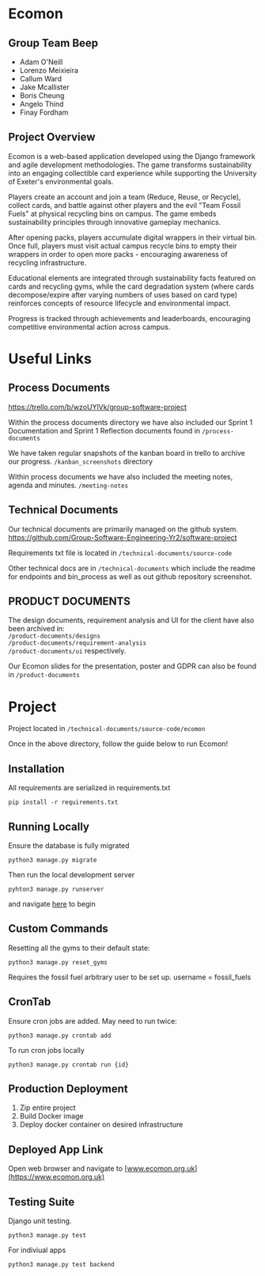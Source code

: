 # Ecomon

## Group Team Beep

-   Adam O'Neill
-   Lorenzo Meixieira
-   Callum Ward
-   Jake Mcallister
-   Boris Cheung
-   Angelo Thind
-   Finay Fordham

## Project Overview

Ecomon is a web-based application developed using the Django framework and agile development methodologies. The game transforms sustainability into an engaging collectible card experience while supporting the University of Exeter's environmental goals.

Players create an account and join a team (Reduce, Reuse, or Recycle), collect cards, and battle against other players and the evil "Team Fossil Fuels" at physical recycling bins on campus. The game embeds sustainability principles through innovative gameplay mechanics.

After opening packs, players accumulate digital wrappers in their virtual bin. Once full, players must visit actual campus recycle bins to empty their wrappers in order to open more packs - encouraging awareness of recycling infrastructure.

Educational elements are integrated through sustainability facts featured on cards and recycling gyms, while the card degradation system (where cards decompose/expire after varying numbers of uses based on card type) reinforces concepts of resource lifecycle and environmental impact.

Progress is tracked through achievements and leaderboards, encouraging competitive environmental action across campus.

# Useful Links

## Process Documents

https://trello.com/b/wzoUYlVk/group-software-project

Within the process documents directory we have also included our Sprint 1 Documentation and Sprint 1 Reflection documents found in `/process-documents`

We have taken regular snapshots of the kanban board in trello to archive our progress. `/kanban_screenshots` directory

Within process documents we have also included the meeting notes, agenda and minutes. `/meeting-notes`

## Technical Documents

Our technical documents are primarily managed on the github system. https://github.com/Group-Software-Engineering-Yr2/software-project

Requirements txt file is located in `/technical-documents/source-code`

Other technical docs are in `/technical-documents` which include the readme for endpoints and bin_process as well as out github repository screenshot.

## PRODUCT DOCUMENTS

The design documents, requirement analysis and UI for the client have also been archived in:
<br> `/product-documents/designs`
<br> `/product-documents/requirement-analysis`
<br> `/product-documents/ui` respectively.

Our Ecomon slides for the presentation, poster and GDPR can also be found in `/product-documents`

# Project

Project located in `/technical-documents/source-code/ecomon`

Once in the above directory, follow the guide below to run Ecomon!

## Installation

All requirements are serialized in requirements.txt

`pip install -r requirements.txt`

## Running Locally

Ensure the database is fully migrated

`python3 manage.py migrate`

Then run the local development server

`pyhton3 manage.py runserver`

and navigate [here](http://localhost:8000/) to begin

## Custom Commands

Resetting all the gyms to their default state:

`python3 manage.py reset_gyms`

Requires the fossil fuel arbitrary user to be set up. username = fossil_fuels

## CronTab

Ensure cron jobs are added. May need to run twice:

`python3 manage.py crontab add`

To run cron jobs locally

`python3 manage.py crontab run {id}`

## Production Deployment

1. Zip entire project
2. Build Docker image
3. Deploy docker container on desired infrastructure

## Deployed App Link

Open web browser and navigate to [www.ecomon.org.uk](https://www.ecomon.org.uk)

## Testing Suite

Django unit testing.

```
python3 manage.py test
```

For indiviual apps

```
python3 manage.py test backend
```
